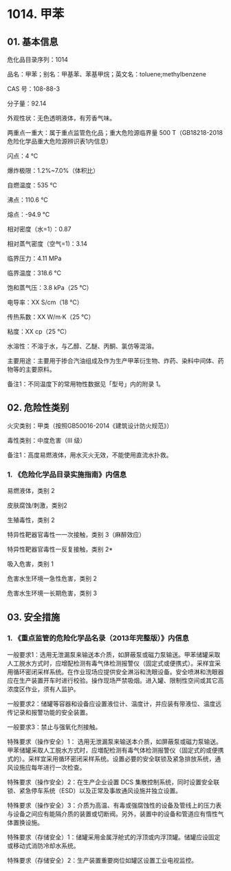 # 1014. 甲苯

## 01. 基本信息

危化品目录序列：1014

品名：甲苯；别名：甲基苯、苯基甲烷；英文名：toluene;methylbenzene

CAS 号：108-88-3

分子量：92.14

外观性状：无色透明液体，有芳香气味。

两重点一重大：属于重点监管危化品；重大危险源临界量 500 T（GB18218-2018危险化学品重大危险源辨识表1内信息）

闪点：4 ℃

爆炸极限：1.2%~7.0%（体积比）

自燃温度：535 ℃

沸点：110.6 ℃

熔点：-94.9 ℃

相对密度（水=1）：0.87

相对蒸气密度（空气=1)：3.14

临界压力：4.11 MPa

临界温度：318.6 ℃

饱和蒸气压：3.8 kPa（25 ℃）

电导率：XX S/cm（18 ℃）

传热系数：XX W/m·K（25 ℃）

粘度：XX cp（25 ℃）

水溶性：不溶于水，与乙醇、乙醚、丙酮、氯仿等混溶。

主要用途：主要用于掺合汽油组成及作为生产甲苯衍生物、炸药、染料中间体、药物等的主要原料。

备注1：不同温度下的常用物性数据见「型号」内的附录 1。

## 02. 危险性类别

火灾类别：甲类（按照GB50016-2014《建筑设计防火规范》）

毒性类别：中度危害（Ⅲ 级）

备注1：高度易燃液体，用水灭火无效，不能使用直流水扑救。

### 1. 《危险化学品目录实施指南》内信息

易燃液体，类别 2 

皮肤腐蚀/刺激，类别2 

生殖毒性，类别 2

特异性靶器官毒性一一次接触，类别 3（麻醉效应）

特异性靶器官毒性一反复接触，类别 2* 

吸入危害，类别 1

危害水生环境一急性危害，类别 2 

危害水生环境一长期危害，类别 3

## 03. 安全措施

### 1. 《重点监管的危险化学品名录（2013年完整版）》内信息

一般要求1：选用无泄漏泵来输送本介质，如屏蔽泵或磁力泵输送。甲苯储罐采取人工脱水方式时，应增配检测有毒气体检测报警仪（固定式或便携式）。采样宜采用循环密闭采样系统。在作业现场应提供安全淋浴和洗眼设备。安全喷淋和洗眼器应在生产装置开车时进行校验。操作现场严禁吸烟。进入罐、限制性空间或其它高浓度区作业，须有人监护。

一般要求2：储罐等容器和设备应设置液位计、温度计，并应装有带液位、温度远传记录和报警功能的安全装置。

一般要求3：禁止与强氧化剂接触。

特殊要求（操作安全）1： 选用无泄漏泵来输送本介质，如屏蔽泵或磁力泵输送。甲苯储罐采取人工脱水方式时，应増配检测有毒气体检测报警仪（固定式的或便携式的）。采样宜采用循环密闭采样系统。设置必要的安全联锁及紧急排放系统，通风设施应每年进行一次检查。

特殊要求（操作安全）2：在生产企业设置 DCS 集散控制系统，同时设置安全联锁、紧急停车系统（ESD）以及正常及事故通风设施并独立设置。

特殊要求（操作安全）3：介质为高温、有毒或强腐蚀性的设备及管线上的压力表与设备之间应有能隔介质的装置或切断阀。另外，装置中的设备和管道应有惰性气体置换设施。

特殊要求（存储安全）1：储罐采用金属浮舱式的浮顶或内浮顶罐。储罐应设固定或移动式消防冷却水系统。

特殊要求（存储安全）2：生产装置重要岗位如罐区设置工业电视监控。
